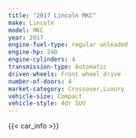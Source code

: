 ```yaml
---
title: "2017 Lincoln MKC"
make: Lincoln
model: MKC
year: 2017
engine-fuel-type: regular unleaded
engine-hp: 240
engine-cylinders: 4
transmission-type: Automatic
driven-wheels: Front wheel drive
number-of-doors: 4
market-category: Crossover,Luxury
vehicle-size: Compact
vehicle-style: 4dr SUV
---
```


{{< car_info >}}

